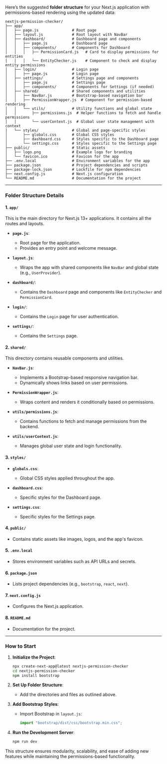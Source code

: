 Here’s the suggested **folder structure** for your Next.js application with permissions-based rendering using the updated data:

```
nextjs-permission-checker/
├── app/
│   ├── page.js               # Root page
│   ├── layout.js             # Root layout with NavBar
│   ├── dashboard/            # Dashboard page and components
│   │   ├── page.js           # Dashboard page
│   │   ├── components/       # Components for Dashboard
│   │   │   ├── PermissionCard.js   # Card to display permissions for entities
│   │   │   └── EntityChecker.js    # Component to check and display entity permissions
│   ├── login/                # Login page
│   │   ├── page.js           # Login page
│   ├── settings/             # Settings page and components
│   │   ├── page.js           # Settings page
│   │   ├── components/       # Components for Settings (if needed)
│   ├── shared/               # Shared components and utilities
│   │   ├── NavBar.js         # Bootstrap-based navigation bar
│   │   ├── PermissionWrapper.js  # Component for permission-based rendering
│   │   └── utils/            # Utility functions and global state
│   │       ├── permissions.js  # Helper functions to fetch and handle permissions
│   │       └── userContext.js  # Global user state management with context
│   └── styles/               # Global and page-specific styles
│       ├── globals.css       # Global CSS styles
│       ├── dashboard.css     # Styles specific to the Dashboard page
│       └── settings.css      # Styles specific to the Settings page
├── public/                   # Static assets
│   ├── logo.png              # Example logo for branding
│   └── favicon.ico           # Favicon for the app
├── .env.local                # Environment variables for the app
├── package.json              # Project dependencies and scripts
├── package-lock.json         # Lockfile for npm dependencies
├── next.config.js            # Next.js configuration
└── README.md                 # Documentation for the project
```

---

### **Folder Structure Details**

#### **1. `app/`**
This is the main directory for Next.js 13+ applications. It contains all the routes and layouts.

- **`page.js`**:
  - Root page for the application.
  - Provides an entry point and welcome message.

- **`layout.js`**:
  - Wraps the app with shared components like `NavBar` and global state (e.g., `UserProvider`).

- **`dashboard/`**:
  - Contains the `Dashboard` page and components like `EntityChecker` and `PermissionCard`.

- **`login/`**:
  - Contains the `Login` page for user authentication.

- **`settings/`**:
  - Contains the `Settings` page.

#### **2. `shared/`**
This directory contains reusable components and utilities.

- **`NavBar.js`**:
  - Implements a Bootstrap-based responsive navigation bar.
  - Dynamically shows links based on user permissions.

- **`PermissionWrapper.js`**:
  - Wraps content and renders it conditionally based on permissions.

- **`utils/permissions.js`**:
  - Contains functions to fetch and manage permissions from the backend.

- **`utils/userContext.js`**:
  - Manages global user state and login functionality.

#### **3. `styles/`**
- **`globals.css`**:
  - Global CSS styles applied throughout the app.

- **`dashboard.css`**:
  - Specific styles for the Dashboard page.

- **`settings.css`**:
  - Specific styles for the Settings page.

#### **4. `public/`**
- Contains static assets like images, logos, and the app's favicon.

#### **5. `.env.local`**
- Stores environment variables such as API URLs and secrets.

#### **6. `package.json`**
- Lists project dependencies (e.g., `bootstrap`, `react`, `next`).

#### **7. `next.config.js`**
- Configures the Next.js application.

#### **8. `README.md`**
- Documentation for the project.

---

### **How to Start**

1. **Initialize the Project**:
   ```bash
   npx create-next-app@latest nextjs-permission-checker
   cd nextjs-permission-checker
   npm install bootstrap
   ```

2. **Set Up Folder Structure**:
   - Add the directories and files as outlined above.

3. **Add Bootstrap Styles**:
   - Import Bootstrap in `layout.js`:
     ```javascript
     import "bootstrap/dist/css/bootstrap.min.css";
     ```

4. **Run the Development Server**:
   ```bash
   npm run dev
   ```

This structure ensures modularity, scalability, and ease of adding new features while maintaining the permissions-based functionality.
